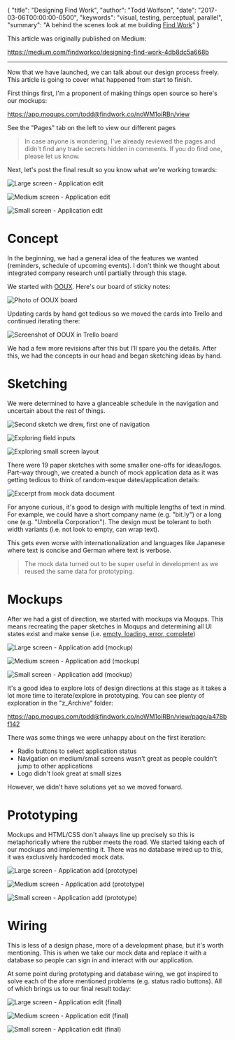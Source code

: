 {
  "title": "Designing Find Work",
  "author": "Todd Wolfson",
  "date": "2017-03-06T00:00:00-0500",
  "keywords": "visual, testing, perceptual, parallel",
  "summary": "A behind the scenes look at me building [Find Work](https://findwork.co)"
}

This article was originally published on Medium:

<https://medium.com/findworkco/designing-find-work-4db8dc5a668b>

-------------------------

Now that we have launched, we can talk about our design process freely. This article is going to cover what happened from start to finish.

First things first, I'm a proponent of making things open source so here's our mockups:

<https://app.moqups.com/todd@findwork.co/noWM1oiRBn/view>

See the "Pages" tab on the left to view our different pages

> In case anyone is wondering, I've already reviewed the pages and didn't find any trade secrets hidden in comments. If you do find one, please let us know.

Next, let's post the final result so you know what we're working towards:

![Large screen - Application edit](/public/images/articles/designing-find-work/final-large.png)

![Medium screen - Application edit](/public/images/articles/designing-find-work/final-medium.png)

![Small screen - Application edit](/public/images/articles/designing-find-work/final-small.png)

# Concept

In the beginning, we had a general idea of the features we wanted (reminders, schedule of upcoming events). I don't think we thought about integrated company research until partially through this stage.

We started with [OOUX][]. Here's our board of sticky notes:

[OOUX]: http://alistapart.com/article/ooux-a-foundation-for-interaction-design

![Photo of OOUX board](/public/images/articles/designing-find-work/ooux-photo.jpg)

Updating cards by hand got tedious so we moved the cards into Trello and continued iterating there:

![Screenshot of OOUX in Trello board](/public/images/articles/designing-find-work/ooux-trello.png)

We had a few more revisions after this but I'll spare you the details. After this, we had the concepts in our head and began sketching ideas by hand.

# Sketching

We were determined to have a glanceable schedule in the navigation and uncertain about the rest of things.

![Second sketch we drew, first one of navigation](/public/images/articles/designing-find-work/sketch-1.jpg)

![Exploring field inputs](/public/images/articles/designing-find-work/sketch-2.jpg)

![Exploring small screen layout](/public/images/articles/designing-find-work/sketch-3.jpg)

There were 19 paper sketches with some smaller one-offs for ideas/logos. Part-way through, we created a bunch of mock application data as it was getting tedious to think of random-esque dates/application details:

![Excerpt from mock data document](/public/images/articles/designing-find-work/mock-document.png)

For anyone curious, it's good to design with multiple lengths of text in mind. For example, we could have a short company name (e.g. "bit.ly") or a long one (e.g. "Umbrella Corporation"). The design must be tolerant to both width variants (i.e. not look to empty, can wrap text).

This gets even worse with internationalization and languages like Japanese where text is concise and German where text is verbose.

> The mock data turned out to be super useful in development as we reused the same data for prototyping.

# Mockups

After we had a gist of direction, we started with mockups via Moqups. This means recreating the paper sketches in Moqups and determining all UI states exist and make sense (i.e. [empty, loading, error, complete][design-states])

[design-states]: http://scotthurff.com/posts/why-your-user-interface-is-awkward-youre-ignoring-the-ui-stack

![Large screen - Application add (mockup)](/public/images/articles/designing-find-work/mockup-large.png)

![Medium screen - Application add (mockup)](/public/images/articles/designing-find-work/mockup-medium.png)

![Small screen - Application add (mockup)](/public/images/articles/designing-find-work/mockup-small.png)

It's a good idea to explore lots of design directions at this stage as it takes a lot more time to iterate/explore in prototyping. You can see plenty of exploration in the "z_Archive" folder:

<https://app.moqups.com/todd@findwork.co/noWM1oiRBn/view/page/a478bf142>

There was some things we were unhappy about on the first iteration:

- Radio buttons to select application status
- Navigation on medium/small screens wasn't great as people couldn't jump to other applications
- Logo didn't look great at small sizes

However, we didn't have solutions yet so we moved forward.

# Prototyping
Mockups and HTML/CSS don't always line up precisely so this is metaphorically where the rubber meets the road. We started taking each of our mockups and implementing it. There was no database wired up to this, it was exclusively hardcoded mock data.

![Large screen - Application add (prototype)](/public/images/articles/designing-find-work/prototype-large.png)

![Medium screen - Application add (prototype)](/public/images/articles/designing-find-work/prototype-medium.png)

![Small screen - Application add (prototype)](/public/images/articles/designing-find-work/prototype-small.png)

# Wiring
This is less of a design phase, more of a development phase, but it's worth mentioning. This is when we take our mock data and replace it with a database so people can sign in and interact with our application.

At some point during prototyping and database wiring, we got inspired to solve each of the afore mentioned problems (e.g. status radio buttons). All of which brings us to our final result today:

![Large screen - Application edit (final)](/public/images/articles/designing-find-work/final-large.png)

![Medium screen - Application edit (final)](/public/images/articles/designing-find-work/final-medium.png)

![Small screen - Application edit (final)](/public/images/articles/designing-find-work/final-small.png)
